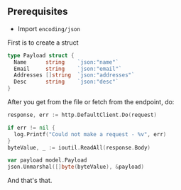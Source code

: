 ## Prerequisites

- Import `encoding/json`

First is to create a struct

```go
type Payload struct {
  Name      string    `json:"name"`
  Email     string    `json:"email"`
  Addresses []string  `json:"addresses"`
  Desc      string    `json:"desc"`
}
```

After you get from the file or fetch from the endpoint, do:

```go
response, err := http.DefaultClient.Do(request)

if err != nil {
  log.Printf("Could not make a request - %v", err)
}
byteValue, _ := ioutil.ReadAll(response.Body)

var payload model.Payload
json.Unmarshal([]byte(byteValue), &payload)

```

And that's that.
